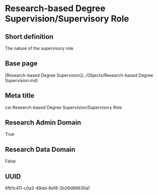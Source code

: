 # Research-based Degree Supervision/Supervisory Role
## Short definition
The nature of the supervisory role.
## Base page
[Research-based Degree Supervision](../Objects/Research-based Degree Supervision.md)
## Meta title
csr:Research-based Degree Supervision/Supervisory Role
## Research Admin Domain
True
## Research Data Domain
False
## UUID
6fb1c411-c0a2-49dd-8ef8-2b26d86630a1
